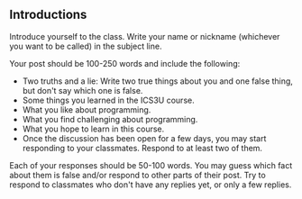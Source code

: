 ## Introductions

Introduce yourself to the class. Write your name or nickname (whichever you want to be called) in the subject line. 

Your post should be 100-250 words and include the following:

* Two truths and a lie: Write two true things about you and one false thing, but don't say which one is false.
* Some things you learned in the ICS3U course.
* What you like about programming.
* What you find challenging about programming.
* What you hope to learn in this course.
* Once the discussion has been open for a few days, you may start responding to your classmates. Respond to at least two of them. 

Each of your responses should be 50-100 words. You may guess which fact about them is false and/or respond to other parts of their post. Try to respond to classmates who don't have any replies yet, or only a few replies.
